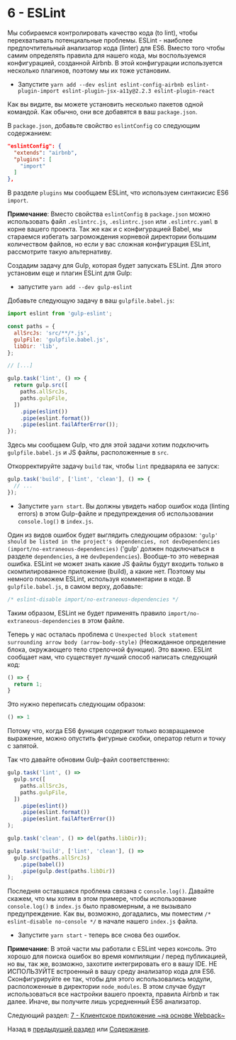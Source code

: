 # 6 - ESLint

Мы собираемся контролировать качество кода (to lint), чтобы перехватывать потенциальные проблемы. ESLint - наиболее предпочтительный анализатор кода (linter) для ES6. Вместо того чтобы самим определять правила для нашего кода, мы воспользуемся конфигурацией, созданной Airbnb. В этой конфигурации используется несколько плагинов, поэтому мы их тоже установим.

- Запустите `yarn add --dev eslint eslint-config-airbnb eslint-plugin-import eslint-plugin-jsx-a11y@2.2.3 eslint-plugin-react`

Как вы видите, вы можете установить несколько пакетов одной командой. Как обычно, они все добавятся в ваш `package.json`.

В `package.json`, добавьте свойство `eslintConfig` со следующим содержанием:

```json
"eslintConfig": {
  "extends": "airbnb",
  "plugins": [
    "import"
  ]
},
```

В разделе `plugins` мы сообщаем ESLint, что используем синтакисис ES6 `import`.

**Примечание**: Вместо свойства `eslintConfig` в `package.json` можно использовать файл `.eslintrc.js`, `.eslintrc.json` или `.eslintrc.yaml` в корне вашего проекта. Так же как и с конфигурацией Babel, мы стараемся избегать загромождения корневой директории большим количеством файлов, но если у вас сложная конфигурация ESLint, рассмотрите такую альтернативу.

Создадим задачу для Gulp, которая будет запускать ESLint. Для этого установим еще и плагин ESLint для Gulp:

- запустите `yarn add --dev gulp-eslint`

Добавьте следующую задачу в ваш `gulpfile.babel.js`:

```javascript
import eslint from 'gulp-eslint';

const paths = {
  allSrcJs: 'src/**/*.js',
  gulpFile: 'gulpfile.babel.js',
  libDir: 'lib',
};

// [...]

gulp.task('lint', () => {
  return gulp.src([
    paths.allSrcJs,
    paths.gulpFile,
  ])
    .pipe(eslint())
    .pipe(eslint.format())
    .pipe(eslint.failAfterError());
});
```

Здесь мы сообщаем Gulp, что для этой задачи хотим подключить `gulpfile.babel.js` и JS файлы, расположенные в `src`.

Откорректируйте задачу `build` так, чтобы `lint` предваряла ее запуск:

```javascript
gulp.task('build', ['lint', 'clean'], () => {
  // ...
});
```

- Запустите `yarn start`. Вы должны увидеть набор ошибок кода (linting errors) в этом Gulp-файле и предупреждения об использовании `console.log()` в `index.js`.

Один из видов ошибок будет выглядить следующим образом: `'gulp' should be listed in the project's dependencies, not devDependencies (import/no-extraneous-dependencies)` ('gulp' должен подключаться в разделе `dependencies`, а не `devDependencies`). Вообще-то это неверная ошибка. ESLint не может знать какие JS файлы будут входить только в скомпилированное приложение (build), а какие нет. Поэтому мы немного поможем ESLint, используя комментарии в коде. В `gulpfile.babel.js`, в самом верху, добавьте:

```javascript
/* eslint-disable import/no-extraneous-dependencies */
```

Таким образом, ESLint не будет применять правило `import/no-extraneous-dependencies` в этом файле.

Теперь у нас осталась проблема с `Unexpected block statement surrounding arrow body (arrow-body-style)` (Неожиданное определение блока, окружающего тело стрелочной функции). Это важно. ESLint сообщает нам, что существует лучший способ написать следующий код:

```javascript
() => {
  return 1;
}
```

Это нужно переписать следующим образом:

```javascript
() => 1
```

Потому что, когда ES6 функция содержит только возвращаемое выражение, можно опустить фигурные скобки, оператор return и точку с запятой.

Так что давайте обновим Gulp-файл соответственно:

```javascript
gulp.task('lint', () =>
  gulp.src([
    paths.allSrcJs,
    paths.gulpFile,
  ])
    .pipe(eslint())
    .pipe(eslint.format())
    .pipe(eslint.failAfterError())
);

gulp.task('clean', () => del(paths.libDir));

gulp.task('build', ['lint', 'clean'], () =>
  gulp.src(paths.allSrcJs)
    .pipe(babel())
    .pipe(gulp.dest(paths.libDir))
);
```

Последняя оставшаяся проблема связана с `console.log()`. Давайте скажем, что мы хотим в этом примере, чтобы использование `console.log()` в `index.js` было правомерным, а не вызывало предупреждение. Как вы, возможно, догадались, мы поместим `/* eslint-disable no-console */` в начале нашего `index.js` файла.

- Запустите `yarn start` - теперь все снова без ошибок.

**Примечание**: В этой части мы работали с ESLint через консоль. Это хорошо для поиска ошибок во время компиляции / перед публикацией, но вы, так же, возможно, захотите интегрировать его в вашу IDE. НЕ ИСПОЛЬЗУЙТЕ встроенный в вашу среду анализатор кода для ES6. Сконфигурируйте ее так, чтобы для этого использовались модули, расположенные в директории `node_modules`. В этом случае будут использоваться все настройки вашего проекта, правила Airbnb и так далее. Иначе, вы получите лишь усредненный ES6 анализатор.


Следующий раздел: [7 - Клиентское приложение ~на основе Webpack~](/tutorial/7-client-webpack)

Назад в [предыдущий раздел](/tutorial/5-es6-modules-syntax) или [Содержание](/../../#Содержание).
